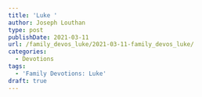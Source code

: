 ```yaml
---
title: 'Luke '
author: Joseph Louthan
type: post
publishDate: 2021-03-11
url: /family_devos_luke/2021-03-11-family_devos_luke/
categories:
  - Devotions
tags:
  - 'Family Devotions: Luke'
draft: true
---
```

